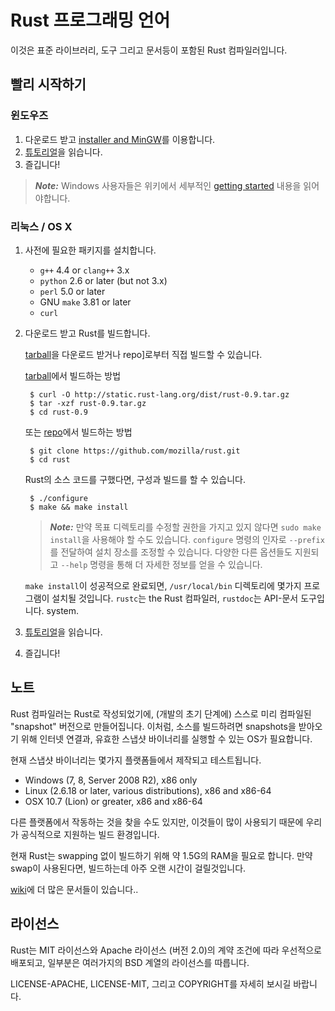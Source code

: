 # Rust 프로그래밍 언어

이것은 표준 라이브러리, 도구 그리고 문서등이 포함된 Rust 컴파일러입니다.

## 빨리 시작하기

### 윈도우즈

1. 다운로드 받고 [installer and MinGW][win-wiki]를 이용합니다.
2. [튜토리얼]을 읽습니다.
2. 즐깁니다!

> ***Note:*** Windows 사용자들은 위키에서 세부적인
> [getting started][wiki-start] 내용을 읽어야합니다.

[튜토리얼]: http://sarojaba.github.io/rust-doc-korean/doc/tutorial.html
[wiki-start]: https://github.com/mozilla/rust/wiki/Note-getting-started-developing-Rust
[win-wiki]: https://github.com/mozilla/rust/wiki/Using-Rust-on-Windows

### 리눅스 / OS X

1. 사전에 필요한 패키지를 설치합니다.
    * `g++` 4.4 or `clang++` 3.x
    * `python` 2.6 or later (but not 3.x)
    * `perl` 5.0 or later
    * GNU `make` 3.81 or later
    * `curl`
2. 다운로드 받고 Rust를 빌드합니다.

    [tarball]을 다운로드 받거나 repo]로부터 직접 빌드할 수 있습니다.

    [tarball]에서 빌드하는 방법

        $ curl -O http://static.rust-lang.org/dist/rust-0.9.tar.gz
        $ tar -xzf rust-0.9.tar.gz
        $ cd rust-0.9

    또는 [repo]에서 빌드하는 방법

        $ git clone https://github.com/mozilla/rust.git
        $ cd rust

    Rust의 소스 코드를 구했다면, 구성과 빌드를 할 수 있습니다.

        $ ./configure
        $ make && make install

    > ***Note:*** 만약 목표 디렉토리를 수정할 권한을 가지고 있지 않다면 
    > `sudo make install`을 사용해야 할 수도 있습니다.
    > `configure` 명령의 인자로 `--prefix`를 전달하여
    > 설치 장소를 조정할 수 있습니다. 다양한 다른 옵션들도 지원되고
    > `--help` 명령을 통해 더 자세한 정보를 얻을 수 있습니다.

    `make install`이 성공적으로 완료되면,
    `/usr/local/bin` 디렉토리에 몇가지 프로그램이 설치될 것입니다.
    `rustc`는 the Rust 컴파일러, `rustdoc`는 API-문서 도구입니다.
    system.
3. [튜토리얼]을 읽습니다.
4. 즐깁니다!

[repo]: https://github.com/mozilla/rust
[tarball]: http://static.rust-lang.org/dist/rust-0.9.tar.gz
[튜토리얼]: http://sarojaba.github.io/rust-doc-korean/doc/tutorial.html

## 노트

Rust 컴파일러는 Rust로 작성되었기에, (개발의 초기 단계에) 스스로 미리 컴파일된 "snapshot" 버전으로 만들어집니다.
이처럼, 소스를 빌드하려면 snapshots을 받아오기 위해 인터넷 연결과, 유효한 스냅샷 바이너리를 실행할 수 있는 OS가 필요합니다.

현재 스냅샷 바이너리는 몇가지 플랫폼들에서 제작되고 테스트됩니다.

* Windows (7, 8, Server 2008 R2), x86 only
* Linux (2.6.18 or later, various distributions), x86 and x86-64
* OSX 10.7 (Lion) or greater, x86 and x86-64

다른 플랫폼에서 작동하는 것을 찾을 수도 있지만, 이것들이 많이 사용되기 때문에 우리가 공식적으로 지원하는 빌드 환경입니다.

현재 Rust는 swapping 없이 빌드하기 위해 약 1.5G의 RAM을 필요로 합니다.
만약 swap이 사용된다면, 빌드하는데 아주 오랜 시간이 걸릴것입니다.

[wiki]에 더 많은 문서들이 있습니다..

[wiki]: https://github.com/mozilla/rust/wiki

## 라이선스

Rust는 MIT 라이선스와 Apache 라이선스 (버전 2.0)의 계약 조건에 따라 우선적으로 배포되고, 일부분은 여러가지의 BSD 계열의 라이선스를 따릅니다.

LICENSE-APACHE, LICENSE-MIT, 그리고 COPYRIGHT를 자세히 보시길 바랍니다.
